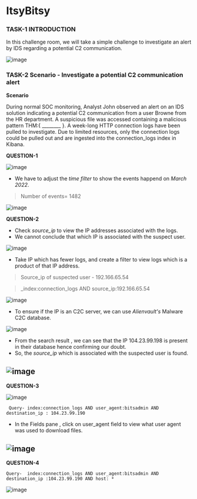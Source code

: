 # ItsyBitsy

### TASK-1  INTRODUCTION

  In this challenge room, we will take a simple challenge to investigate an alert by IDS regarding a potential C2 communication.

![image](https://github.com/rahulr98/TryHackMe/assets/116432525/349253b7-274d-4bbb-a3af-c6b9e9055375)

### TASK-2 Scenario - Investigate a potential C2 communication alert

**Scenario**

  During normal SOC monitoring, Analyst John observed an alert on an IDS solution indicating a potential C2 communication from a user Browne from the HR department. A suspicious file was accessed containing a malicious pattern THM:{ ________ }. A week-long HTTP connection logs have been pulled to investigate. Due to limited resources, only the connection logs could be pulled out and are ingested into the connection_logs index in Kibana.

**QUESTION-1**

![image](https://github.com/rahulr98/TryHackMe/assets/116432525/20f09f7f-4102-4e93-8571-5d889aaf660e)

  - We have to adjust the *time filter* to show the events happend on *March 2022*.

> Number of events= 1482

![image](https://github.com/rahulr98/TryHackMe/assets/116432525/1c817d34-6401-4416-bb1b-478ddbd0eb28)

**QUESTION-2**

  - Check *source_ip* to view the IP addresses associated with the logs.
  - We cannot conclude that which IP is associated with the suspect user.

![image](https://github.com/rahulr98/TryHackMe/assets/116432525/0a13e544-7abe-4bff-b822-b8616bfd397b)

  - Take IP which has fewer logs, and create a filter to view logs which is a product of that IP address.

> Source_ip of suspected user - 192.166.65.54

> _index:connection_logs AND source_ip:192.166.65.54

![image](https://github.com/rahulr98/TryHackMe/assets/116432525/ac2f6374-3b6a-444b-b95f-047be926a45f)

  - To ensure if the IP is an C2C server, we can use *Alienvault's* Malware C2C database.

![image](https://github.com/rahulr98/TryHackMe/assets/116432525/bda9e915-bb14-4199-9e7b-fbb738044ef4)

  - From the search result , we can see that the IP 104.23.99.198 is present in their database hence confirming our doubt.
  - So, the *source_ip* which is associated with the suspected user is found.

![image](https://github.com/rahulr98/TryHackMe/assets/116432525/5fc5f688-0b70-4f81-8dd9-d3d23261fb1e)
--------------------------------------------------------------------------------------------------------------------------------------------------------------------
**QUESTION-3**

![image](https://github.com/rahulr98/TryHackMe/assets/116432525/47945e0e-e3f8-4311-97ab-4848dc58dad9)

  ` Query- index:connection_logs AND user_agent:bitsadmin AND destination_ip : 104.23.99.190`

  - In the Fields pane , click on user_agent field to view what user agent was used to download files.

![image](https://github.com/rahulr98/TryHackMe/assets/116432525/4c7ae2eb-33be-4bde-bb9f-344b7074b67f)
---------------------------------------------------------------------------------------------------------------------------------------------------------------------------------------------------------------------------

**QUESTION-4**

  `Query-  index:connection_logs AND user_agent:bitsadmin AND destination_ip :104.23.99.190 AND host: *`
  
![image](https://github.com/rahulr98/TryHackMe/assets/116432525/ebced04c-0b67-45ef-b2cf-b5df04ad89c5)
